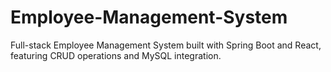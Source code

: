 # Employee-Management-System
Full-stack Employee Management System built with Spring Boot and React, featuring CRUD operations and MySQL integration.
